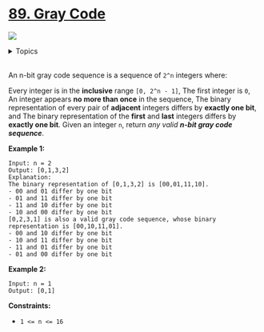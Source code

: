 # [89. Gray Code](https://leetcode.com/problems/gray-code/)

![](https://img.shields.io/badge/Difficulty-Medium-F8AF40.svg)


<details>
<summary>Topics</summary>

* [`Backtracking`](https://leetcode.com/tag/backtracking/) 
* [`Bit Manipulation`](https://leetcode.com/tag/bit-manipulation/) 
* [`Math`](https://leetcode.com/tag/math/) 

</details>
<br />

An n-bit gray code sequence is a sequence of `2^n` integers where:

Every integer is in the **inclusive** range `[0, 2^n - 1]`,
The first integer is `0`,
An integer appears **no more than once** in the sequence,
The binary representation of every pair of **adjacent** integers differs by **exactly one bit**, and
The binary representation of the **first** and **last** integers differs by **exactly one bit**.
Given an integer `n`, return *any valid **n-bit gray code sequence***.

**Example 1:**

```
Input: n = 2
Output: [0,1,3,2]
Explanation:
The binary representation of [0,1,3,2] is [00,01,11,10].
- 00 and 01 differ by one bit
- 01 and 11 differ by one bit
- 11 and 10 differ by one bit
- 10 and 00 differ by one bit
[0,2,3,1] is also a valid gray code sequence, whose binary representation is [00,10,11,01].
- 00 and 10 differ by one bit
- 10 and 11 differ by one bit
- 11 and 01 differ by one bit
- 01 and 00 differ by one bit
```

**Example 2:**

```
Input: n = 1
Output: [0,1]
```

**Constraints:**

 + `1 <= n <= 16`

